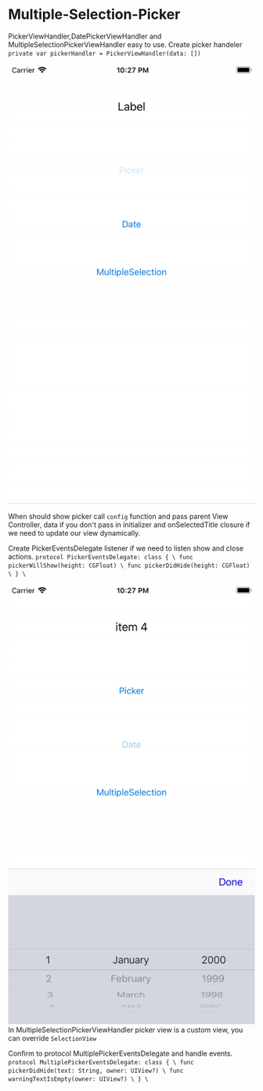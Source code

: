 # Multiple-Selection-Picker

PickerViewHandler,DatePickerViewHandler and MultipleSelectionPickerViewHandler easy to use.
Create picker handeler `private var pickerHandler = PickerViewHandler(data: [])`

![](https://github.com/Brsoyan/Multiple-Selection-Picker/blob/master/Info/git1.gif)

When should show picker call `config` function and pass parent View Controller, data if you don't pass in initializer and onSelectedTitle closure if we need to update our view dynamically.

Create PickerEventsDelegate listener if we need to listen show and close actions.
`
protocol PickerEventsDelegate: class { \
    func pickerWillShow(height: CGFloat) \
    func pickerDidHide(height: CGFloat) \
} \
` 

![](https://github.com/Brsoyan/Multiple-Selection-Picker/blob/master/Info/gif2.gif)
In MultipleSelectionPickerViewHandler picker view is a custom view, you can override `SelectionView`

Confirm to protocol MultiplePickerEventsDelegate and handle events. <br />
`
protocol MultiplePickerEventsDelegate: class { \
    func pickerDidHide(text: String, owner: UIView?) \
    func warningTextIsEmpty(owner: UIView?) \
} \
`

